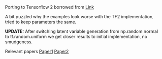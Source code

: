 Porting to Tensorflow 2 borrowed
from [Link](https://github.com/marload/GANs-TensorFlow2/blob/77d851846b7c3675622aca39f4c59314980f2f41/GAN/GAN.py)

A bit puzzled why the examples look worse with the TF2 implementation, tried to keep parameters the same.

**UPDATE:** After switching latent variable generation from np.random.normal to tf.random.uniform we get closer results
to initial implementation, no smudgeness.

Relevant papers [Paper1](https://arxiv.org/pdf/1406.2661.pdf) [Paper2](https://arxiv.org/pdf/1606.03498.pdf)